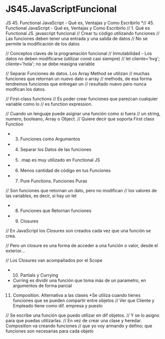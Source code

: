 # JS45.JavaScriptFuncional
JS 45. Functional JavaScript - Qué es, Ventajas y Como Escribirlo
*// 45. Functional JavaScript - Qué es, Ventajas y Como Escribirlo
// 1. Qué es Functional JS. javascript funcional
// Crear tu código utilizando funciones
// Las funciones deben tener una entrada y una salida de datos
// No se permite la modificación de los datos

// Conceptos claves de la programación funcional
// Inmutabilidad - Los datos no deben modificarse (utilizar const casi siempre)
// let cliente='hvg'; cliente='hola'; no se debe reasigna variable

// Separar Funciones de datos. Los Array Method se utilizan 
// muchas funciones que retornan un nuevo dato o array 
// methods, de esa forma tendremos funciones que entregan un
//  resultado nuevo pero nunca modfican los datos.

// First-class functions
// Es poder crear funciones que parezcan cualquier variable como lo
// es  function expression.

// Cuando un lenguaje puede asignar una función como si fuera
// un string, numero, booleano, Array o Object.
// Quiere decir que soporta First class Function
* 3. Funciones como Argumentos
* 4. Separar los Datos de las funciones
* 5. .map es muy utilizado en Functional JS
* 6. Menos cantidad de código en tus Funciones
*  7. Pure Functions. Funciones Puras

// Son funciones que retornan un dato, pero no modifican
// los valores de las variables, es decir, si hay un let
* 8. Funciones que Retornan funciones
* 9. Closures

// En JavaScript los Closures son creados cada vez que una función se crea.

// Pero un closure es una forma de acceder a una función o valor, desde el exterior...

// Los Closures van acompañados por el Scope
* 10. Partials y Currying
* Curring es dividir  una función que toma más de un parametro, en argumentos de forma parcial
11. Composition. Alternativa a las clases
*Se utiliza cuando tienes funciones que se pueden compartir entre objetos
// Ver que Cliente y Empleado tiene como dif. empresa y puesto

// Se escribe una función que puedo utilizar en dif objetos.
// Y se lo asigno para que puedas utilizarlas.
// En vez de crear una clase y heredar. Composition va creando funciones
// que yo voy armando y defino; que funciones son necesarias para cada objeto
